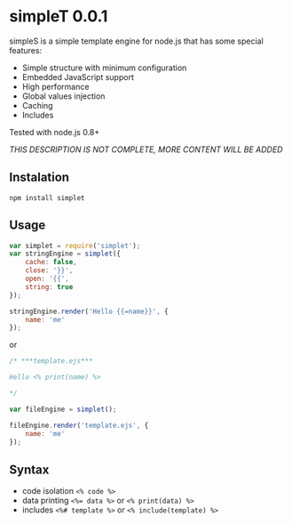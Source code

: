# simpleT 0.0.1

simpleS is a simple template engine for node.js that has some special features:

- Simple structure with minimum configuration
- Embedded JavaScript support
- High performance
- Global values injection
- Caching
- Includes

Tested with node.js 0.8+

*THIS DESCRIPTION IS NOT COMPLETE, MORE CONTENT WILL BE ADDED*

## Instalation

	npm install simplet

## Usage

```javascript
var simplet = require('simplet');
var stringEngine = simplet({
    cache: false,
    close: '}}',
    open: '{{',
    string: true
});

stringEngine.render('Hello {{=name}}', {
    name: 'me'
});
```

or

```javascript
/* ***template.ejs***

Hello <% print(name) %>

*/

var fileEngine = simplet();

fileEngine.render('template.ejs', {
    name: 'me'
});
```

## Syntax
* code isolation `<% code %>`
* data printing `<%= data %>` or `<% print(data) %>`
* includes `<%# template %>` or `<% include(template) %>`